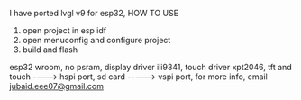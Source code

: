 I have ported lvgl v9 for esp32,
HOW TO USE
1. open project in esp idf
2. open menuconfig and configure project
3. build and flash

esp32 wroom, no psram,
display driver ili9341,
touch driver xpt2046,
tft and touch ----> hspi port,
sd card -----> vspi port,
for more info, email jubaid.eee07@gmail.com
